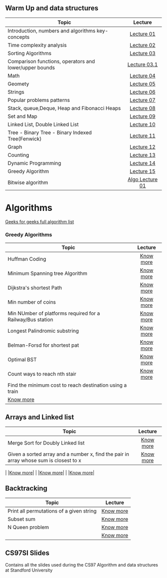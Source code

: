 ## Warm Up and data structures

|Topic|Lecture|
|-------|:------:|
|Introduction, numbers and algorithms key-concepts|[Lecture 01](data-structures/Lecture01.md)|
|Time complexity analysis|[Lecture 02](data-structures/Lecture02.md)|
|Sorting Algorithms|[Lecture 03](data-structures/Lecture03.md)|
|Comparison functions, operators and lower/upper bounds|[Lecture 03.1](data-structures/Lecture07.md)|
|Math|[Lecture 04](data-structures/Lecture04.md)|
|Geomety|[Lecture 05](data-structures/Lecture05.md)|
|Strings|[Lecture 06](data-structures/Lecture06.md)|
|Popular problems patterns|[Lecture 07](data-structures/Lecture09.md)|
|Stack, queue,Deque, Heap and Fibonacci Heaps|[Lecture 08](data-structures/Lecture10.md)|
|Set and Map|[Lecture 09](data-structures/Lecture11.md)|
|Linked List, Double Linked List|[Lecture 10](data-structures/Lecture12.md)|
|Tree - Binary Tree - Binary Indexed Tree(Fenwick)|[Lecture 11](data-structures/Lecture13.md)|
|Graph|[Lecture 12](data-structures/Lecture14.md)|
|Counting|[Lecture 13](data-structures/Lecture15.md)|
|Dynamic Programming|[Lecture 14](data-structures/Lecture16.md)|
|Greedy Algorithm|[Lecture 15](data-structures/Lecture17.md)|
|Bitwise algorithm|[Algo Lecture 01](algorithm/Lecture01.md)|

# Algorithms

[Geeks for geeks full algorithm list](https://www.geeksforgeeks.org/fundamentals-of-algorithms/)

### Greedy Algorithms
|Topic|Lecture|
|-------|:------:|
|Huffman Coding|[Know more](algorith/Lecture01.md)|
|Minimum Spanning tree Algorithm|[Know more](algorith/Lecture01.md)|
|Dijkstra's shortest Path|[Know more](algorith/Lecture01.md)|
|Min number of coins|[Know more](algorith/Lecture01.md)|
|Min NUmber of platforms required for a Railway/Bus station|[Know more](algorith/Lecture01.md)|
|Longest Palindromic substring |[Know more](algorith/Lecture01.md)|
|Belman-Forsd for shortest pat |[Know more](algorith/Lecture01.md)|
|Optimal BST|[Know more](algorith/Lecture01.md)|
|Count ways to reach nth stair |[Know more](algorith/Lecture01.md)|
|Find the minimum cost to reach destination using a train
 |[Know more](algorith/Lecture01.md)|

 ## Arrays and Linked list
|Topic|Lecture|
|-------|:------:|
|Merge Sort for Doubly Linked list|[Know more](algorith/Lecture01.md)|
|Given a sorted array and a number x, find the pair in array whose sum is closest to x |[Know more](algorith/Lecture01.md)|

| |[Know more](algorith/Lecture01.md)|
| |[Know more](algorith/Lecture01.md)|
| |[Know more](algorith/Lecture01.md)|

## Backtracking
|Topic|Lecture|
|-------|:------:|
| Print all permutations of a given string|[Know more](algorith/Lecture01.md)|
|Subset sum |[Know more](algorith/Lecture01.md)|
|N Queen problem |[Know more](algorith/Lecture01.md)|
| |[Know more](algorith/Lecture01.md)|

## CS97SI Slides

Contains all the slides used during the CS97 Algorithm and data structures at Standford University

